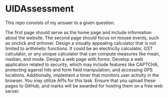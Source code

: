 # UIDAssessment
This repo consists of my answer to a given question.

The first page should serve as the home page and include information about the website.
The second page should focus on mouse events, such as onclick and onhover.
Design a visually appealing calculator that is not limited to arithmetic functions. It could be an electricity calculator, GST calculator, or any unique calculator that can compute measures like mean, median, and mode.
Design a web page with forms.
Develop a web application related to security, which may include features like CAPTCHA, protecting against hits and form field manipulation, and accessing GPS locations. Additionally, implement a timer that monitors user activity in the browser. You may utilize APIs for this task.
Ensure that you upload these pages to GitHub, and marks will be awarded for hosting them on a free web server.
